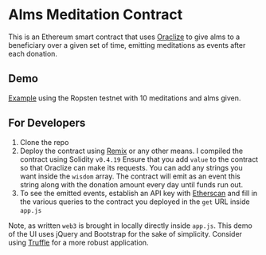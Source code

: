 # Alms Meditation Contract

This is an Ethereum smart contract that uses [Oraclize](https://docs.oraclize.it) to give alms to a beneficiary over a given set of time, emitting meditations as events after each donation.

## Demo
[Example](http://fugueweb.com/dev/alms/) using the Ropsten testnet with 10 meditations and alms given.

## For Developers
1. Clone the repo
2. Deploy the contract using [Remix](https://remix.ethereum.org) or any other means. I compiled the contract using Solidity `v0.4.19` Ensure that you add `value` to the contract so that Oraclize can make its requests. You can add any strings you want inside the `wisdom` array. The contract will emit as an event this string along with the donation amount every day until funds run out.
3. To see the emitted events, establish an API key with [Etherscan](https://ropsten.etherscan.io/apis) and fill in the various queries to the contract you deployed in the `get` URL inside `app.js`

Note, as written `web3` is brought in locally directly inside `app.js`. This demo of the UI uses jQuery and Bootstrap for the sake of simplicity. Consider using [Truffle](http://truffleframework.com/) for a more robust application.